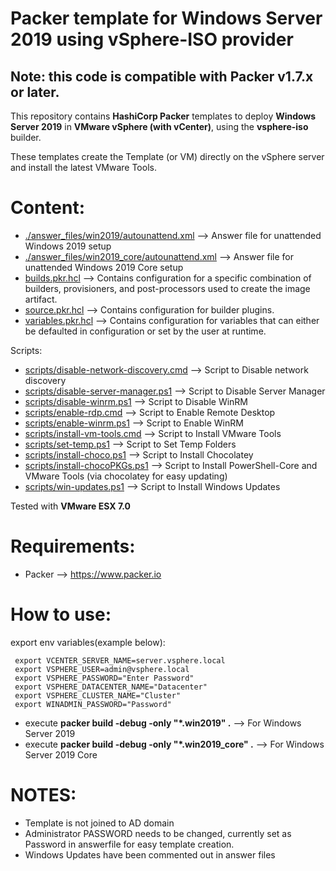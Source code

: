 # Packer template for Windows Server 2019 using vSphere-ISO provider

## Note: this code is compatible with Packer v1.7.x or later.

This repository contains **HashiCorp Packer** templates to deploy **Windows Server 2019** in **VMware vSphere (with vCenter)**, using the **vsphere-iso** builder.

These templates create the Template (or VM) directly on the vSphere server and install the latest VMware Tools.

# Content: #

* [./answer_files/win2019/autounattend.xml](./answer_files/win2019/autounattend.xml) --> Answer file for unattended Windows 2019 setup
* [./answer_files/win2019_core/autounattend.xml](./answer_files/win2019_core/autounattend.xml) --> Answer file for unattended Windows 2019 Core setup
* [builds.pkr.hcl](./builds.pkr.hcl) --> Contains configuration for a specific combination of builders, provisioners, and post-processors used to create the image artifact.
* [source.pkr.hcl](./source.pkr.hcl) --> Contains configuration for builder plugins.
* [variables.pkr.hcl](./variables.pkr.hcl) --> Contains configuration for variables that can either be defaulted in configuration or set by the user at runtime.

Scripts:
* [scripts/disable-network-discovery.cmd](./scripts/disable-network-discovery.cmd) --> Script to Disable network discovery
* [scripts/disable-server-manager.ps1](./scripts/disable-server-manager.ps1) --> Script to Disable Server Manager
* [scripts/disable-winrm.ps1](./scripts/disable-winrm.ps1) --> Script to Disable WinRM
* [scripts/enable-rdp.cmd](./scripts/enable-rdp.cmd) --> Script to Enable Remote Desktop
* [scripts/enable-winrm.ps1](./scripts/enable-winrm.ps1) --> Script to Enable WinRM
* [scripts/install-vm-tools.cmd](./scripts/install-vm-tools.cmd) --> Script to Install VMware Tools
* [scripts/set-temp.ps1](./scripts/set-temp.ps1) --> Script to Set Temp Folders
* [scripts/install-choco.ps1](./scripts/install-choco.ps1) --> Script to Install Chocolatey
* [scripts/install-chocoPKGs.ps1](./scripts/install-chocoPKGs.ps1) --> Script to Install PowerShell-Core and VMware Tools (via chocolatey for easy updating) 
* [scripts/win-updates.ps1](./scripts/win-updates.ps1) --> Script to Install Windows Updates

Tested with **VMware ESX 7.0**

# Requirements: #

* Packer --> https://www.packer.io

# How to use: #
export env variables(example below):
```
 export VCENTER_SERVER_NAME=server.vsphere.local
 export VSPHERE_USER=admin@vsphere.local
 export VSPHERE_PASSWORD="Enter Password"
 export VSPHERE_DATACENTER_NAME="Datacenter"
 export VSPHERE_CLUSTER_NAME="Cluster"
 export WINADMIN_PASSWORD="Password"
```
* execute **packer build -debug -only "*.win2019" .** --> For Windows Server 2019
* execute **packer build -debug -only "*.win2019_core" .** --> For Windows Server 2019 Core

# NOTES: #
* Template is not joined to AD domain
* Administrator PASSWORD needs to be changed, currently set as Password in answerfile for easy template creation.
* Windows Updates have been commented out in answer files